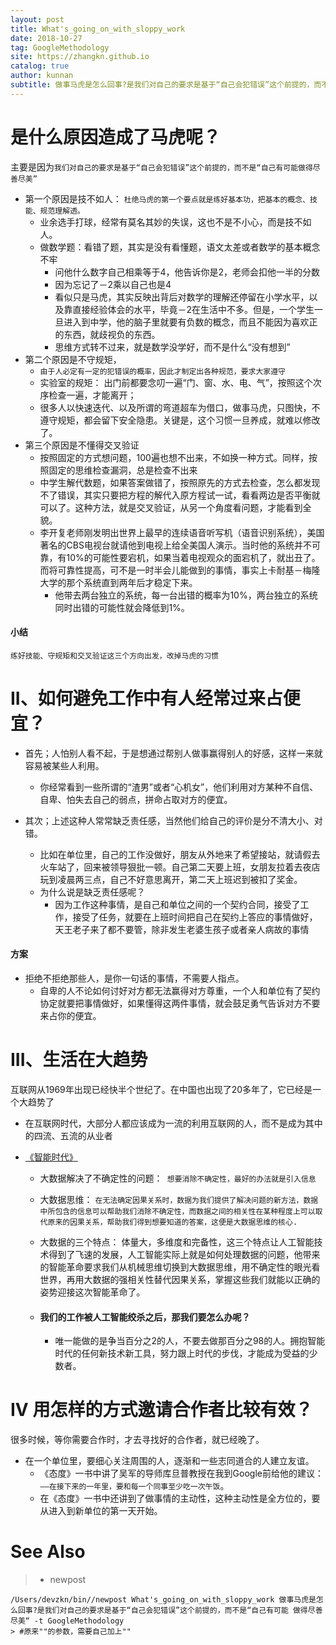 ```yaml
---
layout: post
title: What's_going_on_with_sloppy_work
date: 2018-10-27
tag: GoogleMethodology
site: https://zhangkn.github.io
catalog: true
author: kunnan
subtitle: 做事马虎是怎么回事?是我们对自己的要求是基于“自己会犯错误”这个前提的，而不是“自己有可能 做得尽善尽美“;第一个原因是技不如人，第二个原因是不守规矩，第三个原因是不懂得交叉验证
---
```




# 是什么原因造成了马虎呢？

主要是因为`我们对自己的要求是基于“自己会犯错误”这个前提的，而不是“自己有可能做得尽善尽美”`

* 第一个原因是技不如人： `杜绝马虎的第一个要点就是练好基本功，把基本的概念、技能、规范理解透。`
  * 业余选手打球，经常有莫名其妙的失误，这也不是不小心，而是技不如人。
  * 做数学题：看错了题，其实是没有看懂题，语文太差或者数学的基本概念不牢
    * 问他什么数字自己相乘等于4，他告诉你是2，老师会扣他一半的分数
    * 因为忘记了－2乘以自己也是4
    * 看似只是马虎，其实反映出背后对数学的理解还停留在小学水平，以及靠直接经验体会的水平，毕竟－2在生活中不多。但是，一个学生一旦进入到中学，他的脑子里就要有负数的概念，而且不能因为喜欢正的东西，就歧视负的东西。
    * 思维方式转不过来，就是数学没学好，而不是什么“没有想到”
* 第二个原因是不守规矩，
  * `由于人必定有一定的犯错误的概率，因此才制定出各种规范，要求大家遵守`
  * 实验室的规矩： 出门前都要念叨一遍“门、窗、水、电、气”，按照这个次序检查一遍，才能离开；
  * 很多人以快速迭代、以及所谓的弯道超车为借口，做事马虎，只图快，不遵守规矩，都会留下安全隐患。关键是，这个习惯一旦养成，就难以修改了。
* 第三个原因是不懂得交叉验证
  * 按照固定的方式想问题，100遍也想不出来，不如换一种方式。同样，按照固定的思维检查漏洞，总是检查不出来
  * 中学生解代数题，如果答案做错了，按照原先的方式去检查，怎么都发现不了错误，其实只要把方程的解代入原方程试一试，看看两边是否平衡就可以了。这种方法，就是交叉验证，从另一个角度看问题，才能看到全貌。
  * 李开复老师刚发明出世界上最早的连续语音听写机（语音识别系统），美国著名的CBS电视台就请他到电视上给全美国人演示。当时他的系统并不可靠，有10%的可能性要宕机，如果当着电视观众的面宕机了，就出丑了。而将可靠性提高，可不是一时半会儿能做到的事情，事实上卡耐基－梅隆大学的那个系统直到两年后才稳定下来。
    * 他带去两台独立的系统，每一台出错的概率为10%，两台独立的系统同时出错的可能性就会降低到1%。



#### 小结



`练好技能、守规矩和交叉验证这三个方向出发，改掉马虎的习惯`





# II、如何避免工作中有人经常过来占便宜？





* 首先；人怕别人看不起，于是想通过帮别人做事赢得别人的好感，这样一来就容易被某些人利用。
  * 你经常看到一些所谓的“渣男”或者“心机女”，他们利用对方某种不自信、自卑、怕失去自己的弱点，拼命占取对方的便宜。

* 其次；上述这种人常常缺乏责任感，当然他们给自己的评价是分不清大小、对错。
  * 比如在单位里，自己的工作没做好，朋友从外地来了希望接站，就请假去火车站了，回来被领导狠批一顿。自己第二天要上班，女朋友拉着去夜店玩到凌晨两三点，自己不好意思离开，第二天上班迟到被扣了奖金。
  * 为什么说是缺乏责任感呢？
    * 因为工作这种事情，是自己和单位之间的一个契约合同，接受了工作，接受了任务，就要在上班时间把自己在契约上答应的事情做好，天王老子来了都不要管，除非发生老婆生孩子或者亲人病故的事情



#### 方案



* 拒绝不拒绝那些人，是你一句话的事情，不需要人指点。
  * 自卑的人不论如何讨好对方都无法赢得对方尊重，一个人和单位有了契约协定就要把事情做好，如果懂得这两件事情，就会鼓足勇气告诉对方不要来占你的便宜。





# III、生活在大趋势



互联网从1969年出现已经快半个世纪了。在中国也出现了20多年了，它已经是一个大趋势了

* 在互联网时代，大部分人都应该成为一流的利用互联网的人，而不是成为其中的四流、五流的从业者

* [《智能时代》](https://kunnan.github.io/2018/08/09/The_age_of_Intelligence/)

  * 大数据解决了不确定性的问题：` 想要消除不确定性，最好的办法就是引入信息`

  * 大数据思维： `在无法确定因果关系时，数据为我们提供了解决问题的新方法，数据中所包含的信息可以帮助我们消除不确定性，而数据之间的相关性在某种程度上可以取代原来的因果关系，帮助我们得到想要知道的答案，这便是大数据思维的核心.`

  * 大数据的三个特点： 体量大，多维度和完备性，这三个特点让人工智能技术得到了飞速的发展，人工智能实际上就是如何处理数据的问题，他带来的智能革命要求我们从机械思维切换到大数据思维，用不确定性的眼光看世界，再用大数据的强相关性替代因果关系，掌握这些我们就能以正确的姿势迎接这次智能革命了。

  * #### 我们的工作被人工智能绞杀之后，那我们要怎么办呢？

    * 唯一能做的是争当百分之2的人，不要去做那百分之98的人。拥抱智能时代的任何新技术新工具，努力跟上时代的步伐，才能成为受益的少数者。


# IV 用怎样的方式邀请合作者比较有效？

很多时候，等你需要合作时，才去寻找好的合作者，就已经晚了。

* 在一个单位里，要细心关注周围的人，逐渐和一些志同道合的人建立友谊。
  * 《态度》一书中讲了吴军的导师库旦普教授在我到Google前给他的建议： `——在接下来的一年里，要和每一个同事至少吃一次午饭`。
  * 在《态度》一书中还讲到了做事情的主动性，这种主动性是全方位的，要从进入到新单位的第一天开始。



# See Also 

>* newpost 
>
```
/Users/devzkn/bin//newpost What's_going_on_with_sloppy_work 做事马虎是怎么回事?是我们对自己的要求是基于“自己会犯错误”这个前提的，而不是“自己有可能 做得尽善尽美“ -t GoogleMethodology
> #原来""的参数，需要自己加上""
```

